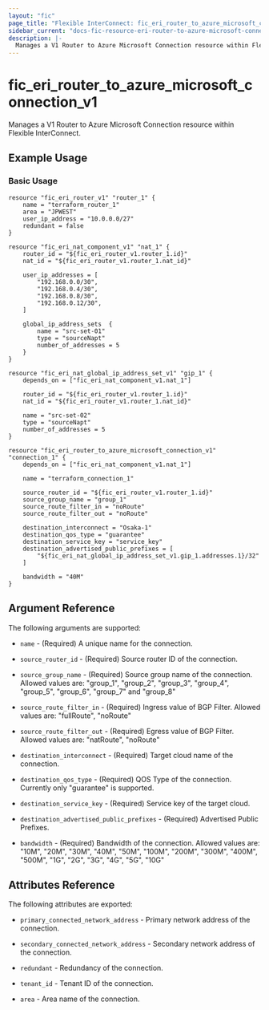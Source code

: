 ```yaml
---
layout: "fic"
page_title: "Flexible InterConnect: fic_eri_router_to_azure_microsoft_connection_v1"
sidebar_current: "docs-fic-resource-eri-router-to-azure-microsoft-connection-v1"
description: |-
  Manages a V1 Router to Azure Microsoft Connection resource within Flexible InterConnect.
---
```


# fic\_eri\_router\_to\_azure\_microsoft\_connection\_v1

Manages a V1 Router to Azure Microsoft Connection resource within Flexible InterConnect.

## Example Usage

### Basic Usage

```hcl
resource "fic_eri_router_v1" "router_1" {
    name = "terraform_router_1"
    area = "JPWEST"
    user_ip_address = "10.0.0.0/27"
    redundant = false
}

resource "fic_eri_nat_component_v1" "nat_1" {
    router_id = "${fic_eri_router_v1.router_1.id}"
    nat_id = "${fic_eri_router_v1.router_1.nat_id}"

    user_ip_addresses = [
        "192.168.0.0/30",
        "192.168.0.4/30",
        "192.168.0.8/30",
        "192.168.0.12/30",
    ]

    global_ip_address_sets  {
        name = "src-set-01"
        type = "sourceNapt"
        number_of_addresses = 5
    }
}

resource "fic_eri_nat_global_ip_address_set_v1" "gip_1" {
    depends_on = ["fic_eri_nat_component_v1.nat_1"]

    router_id = "${fic_eri_router_v1.router_1.id}"
    nat_id = "${fic_eri_router_v1.router_1.nat_id}"

    name = "src-set-02"
    type = "sourceNapt"
    number_of_addresses = 5
}

resource "fic_eri_router_to_azure_microsoft_connection_v1" "connection_1" {
    depends_on = ["fic_eri_nat_component_v1.nat_1"]

    name = "terraform_connection_1"

    source_router_id = "${fic_eri_router_v1.router_1.id}"
    source_group_name = "group_1"
    source_route_filter_in = "noRoute"
    source_route_filter_out = "noRoute"

    destination_interconnect = "Osaka-1"
    destination_qos_type = "guarantee"
    destination_service_key = "service_key"
    destination_advertised_public_prefixes = [
        "${fic_eri_nat_global_ip_address_set_v1.gip_1.addresses.1}/32"
    ]

    bandwidth = "40M"
}
```

## Argument Reference

The following arguments are supported:

* `name` - (Required) A unique name for the connection.

* `source_router_id` - (Required) Source router ID of the connection.

* `source_group_name` - (Required) Source group name of the connection.
  Allowed values are: "group_1", "group_2", "group_3", "group_4",
  "group_5", "group_6", "group_7" and "group_8"

* `source_route_filter_in` - (Required) Ingress value of BGP Filter. 
  Allowed values are: "fullRoute", "noRoute"

* `source_route_filter_out` - (Required) Egress value of BGP Filter. 
  Allowed values are: "natRoute", "noRoute"

* `destination_interconnect` - (Required) Target cloud name of the connection.

* `destination_qos_type` - (Required) QOS Type of the connection.
  Currently only "guarantee" is supported.

* `destination_service_key` - (Required) Service key of the target cloud.

* `destination_advertised_public_prefixes` - (Required) Advertised Public Prefixes.

* `bandwidth` - (Required) Bandwidth of the connection. Allowed values are:
  "10M", "20M", "30M", "40M", "50M",
  "100M", "200M", "300M", "400M", "500M",
  "1G", "2G", "3G", "4G", "5G",
  "10G"

## Attributes Reference

The following attributes are exported:

* `primary_connected_network_address` - Primary network address of the connection.

* `secondary_connected_network_address` - Secondary network address of the connection.

* `redundant` - Redundancy of the connection.

* `tenant_id` - Tenant ID of the connection.

* `area` - Area name of the connection.
